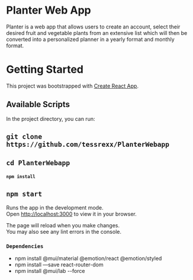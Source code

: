 # Planter Web App
Planter is a web app that allows users to create an account, select their desired fruit and vegetable plants from an extensive list which will then be converted into a personalized planner in a yearly format and monthly format. 


# Getting Started

This project was bootstrapped with [Create React App](https://github.com/facebook/create-react-app).

## Available Scripts

In the project directory, you can run:
## `git clone https://github.com/tessrexx/PlanterWebapp`
## `cd PlanterWebapp`
#### `npm install`
## `npm start`

Runs the app in the development mode.\
Open [http://localhost:3000](http://localhost:3000) to view it in your browser.

The page will reload when you make changes.\
You may also see any lint errors in the console.

### `Dependencies`
- npm install @mui/material @emotion/react @emotion/styled
- npm install —save react-router-dom
- npm install @mui/lab --force
